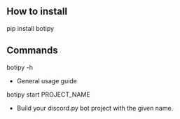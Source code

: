 ## How to install

pip install botipy

## Commands

botipy -h

- General usage guide

botipy start PROJECT_NAME 

- Build your discord.py bot project with the given name.